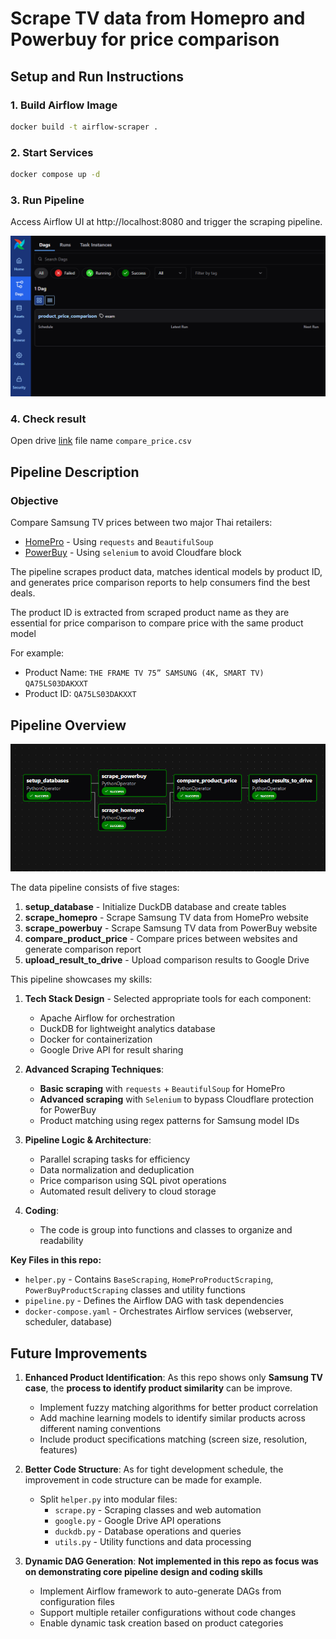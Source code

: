 # Scrape TV data from Homepro and Powerbuy for price comparison

## Setup and Run Instructions

### 1. Build Airflow Image
```bash
docker build -t airflow-scraper .
```

### 2. Start Services
```bash
docker compose up -d
```

### 3. Run Pipeline
Access Airflow UI at http://localhost:8080 and trigger the scraping pipeline.

![alt text](./dags.png)

### 4. Check result
Open drive [link](https://drive.google.com/drive/folders/1SaBmZ-jwPOhIl2uKvyShdE7k_cYOaZ6I?usp=sharing) file name `compare_price.csv`

## Pipeline Description
### Objective

Compare Samsung TV prices between two major Thai retailers:
- [HomePro](https://www.homepro.co.th) - Using `requests` and `BeautifulSoup`
- [PowerBuy](https://www.powerbuy.co.th) - Using `selenium` to avoid Cloudfare block

The pipeline scrapes product data, matches identical models by product ID, and generates price comparison reports to help consumers find the best deals.

The product ID is extracted from scraped product name as they are essential for price comparison to compare price with the same product model

For example:
- Product Name: `THE FRAME TV 75” SAMSUNG (4K, SMART TV) QA75LS03DAKXXT`
- Product ID: `QA75LS03DAKXXT`

## Pipeline Overview
![Pipeline Flow](./flow.png)

The data pipeline consists of five stages:

1. **setup_database** - Initialize DuckDB database and create tables
2. **scrape_homepro** - Scrape Samsung TV data from HomePro website
3. **scrape_powerbuy** - Scrape Samsung TV data from PowerBuy website  
4. **compare_product_price** - Compare prices between websites and generate comparison report
5. **upload_result_to_drive** - Upload comparison results to Google Drive

This pipeline showcases my skills:

1. **Tech Stack Design** - Selected appropriate tools for each component:
   - Apache Airflow for orchestration
   - DuckDB for lightweight analytics database
   - Docker for containerization
   - Google Drive API for result sharing

2. **Advanced Scraping Techniques**:
   - **Basic scraping** with `requests` + `BeautifulSoup` for HomePro
   - **Advanced scraping** with `Selenium` to bypass Cloudflare protection for PowerBuy
   - Product matching using regex patterns for Samsung model IDs

3. **Pipeline Logic & Architecture**:
   - Parallel scraping tasks for efficiency
   - Data normalization and deduplication
   - Price comparison using SQL pivot operations
   - Automated result delivery to cloud storage
4. **Coding**:
   - The code is group into functions and classes to organize and readability


**Key Files in this repo:**
- `helper.py` - Contains `BaseScraping`, `HomeProProductScraping`, `PowerBuyProductScraping` classes and utility functions
- `pipeline.py` - Defines the Airflow DAG with task dependencies
- `docker-compose.yaml` - Orchestrates Airflow services (webserver, scheduler, database)

## Future Improvements

1. **Enhanced Product Identification**: As this repo shows only **Samsung TV case**, the **process to identify product similarity** can be improve.
   - Implement fuzzy matching algorithms for better product correlation
   - Add machine learning models to identify similar products across different naming conventions
   - Include product specifications matching (screen size, resolution, features)

2. **Better Code Structure**: As for tight development schedule, the improvement in code structure can be made for example.
   - Split `helper.py` into modular files:
     - `scrape.py` - Scraping classes and web automation
     - `google.py` - Google Drive API operations
     - `duckdb.py` - Database operations and queries
     - `utils.py` - Utility functions and data processing

3. **Dynamic DAG Generation**: **Not implemented in this repo as focus was on demonstrating core pipeline design and coding skills**
   - Implement Airflow framework to auto-generate DAGs from configuration files
   - Support multiple retailer configurations without code changes
   - Enable dynamic task creation based on product categories
